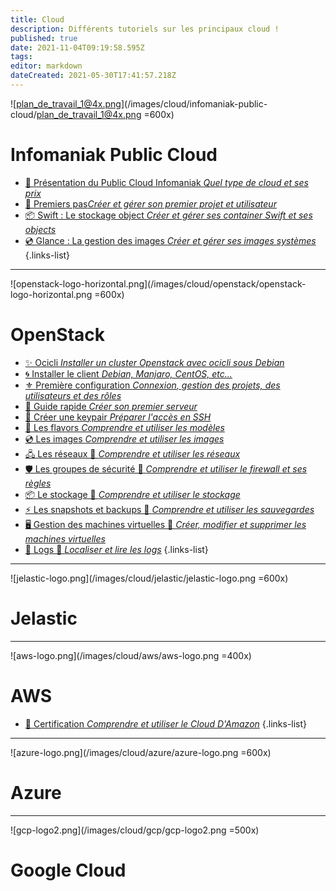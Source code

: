 ```yaml
---
title: Cloud
description: Différents tutoriels sur les principaux cloud !
published: true
date: 2021-11-04T09:19:58.595Z
tags: 
editor: markdown
dateCreated: 2021-05-30T17:41:57.218Z
---
```


![plan_de_travail_1@4x.png](/images/cloud/infomaniak-public-cloud/plan_de_travail_1@4x.png =600x)
# Infomaniak Public Cloud
 - [📑 Présentation du Public Cloud Infomaniak *Quel type de cloud et ses prix*](https://www.infomaniak.com/fr/hebergement/public-cloud)
 - [🏁 Premiers pas*Créer et gérer son premier projet et utilisateur*](/Cloud/IPC/Premier-Pas)
 - [📦 Swift : Le stockage object *Créer et gérer ses container Swift et ses objects*](/Cloud/IPC/Swift-Stockage) 
 - [💿 Glance : La gestion des images *Créer et gérer ses images systèmes*](/Cloud/IPC/Glance-Images)
{.links-list}


---

![openstack-logo-horizontal.png](/images/cloud/openstack/openstack-logo-horizontal.png =600x)
# OpenStack
- [✨ Ocicli *Installer un cluster Openstack avec ocicli sous Debian*](/Cloud/OpenStack/Ocicli)
- [🌀 Installer le client *Debian, Manjaro, CentOS, etc...*](/Cloud/OpenStack/Installation)
- [⚜️ Première configuration *Connexion, gestion des projets, des utilisateurs et des rôles*](/Cloud/OpenStack/Environnement)
- [🏁 Guide rapide *Créer son premier serveur*](/Cloud/OpenStack/Premier-Pas)
- [🔑 Créer une keypair *Préparer l'accès en SSH*](/Cloud/OpenStack/Keypair)
- [💠 Les flavors *Comprendre et utiliser les modèles*](/Cloud/OpenStack/Flavors)
- [💿 Les images *Comprendre et utiliser les images*](/Cloud/OpenStack/Images)
- [🖧 Les réseaux 🚧 *Comprendre et utiliser les réseaux*](/Cloud/OpenStack/Réseaux)
- [🛡️ Les groupes de sécurité 🚧 *Comprendre et utiliser le firewall et ses règles*](/Cloud/OpenStack/Firewall)
- [📦 Le stockage 🚧 *Comprendre et utiliser le stockage*](/Cloud/OpenStack/Stockage)
- [⚡ Les snapshots et backups 🚧 *Comprendre et utiliser les sauvegardes*](/Cloud/OpenStack/Backups)
- [🖥️ Gestion des machines virtuelles 🚧 *Créer, modifier et supprimer les machines virtuelles*](/Cloud/OpenStack/Machine-virtuelle)
- [📃 Logs 🚧 *Localiser et lire les logs*](/Cloud/OpenStack/Logs)
{.links-list}
---
![jelastic-logo.png](/images/cloud/jelastic/jelastic-logo.png =600x)
# Jelastic

---
![aws-logo.png](/images/cloud/aws/aws-logo.png =400x)
# AWS
 - [📑 Certification *Comprendre et utiliser le Cloud D'Amazon*](/Cloud/AWS)
{.links-list}

---
![azure-logo.png](/images/cloud/azure/azure-logo.png =600x)
# Azure

---
![gcp-logo2.png](/images/cloud/gcp/gcp-logo2.png =500x)
# Google Cloud